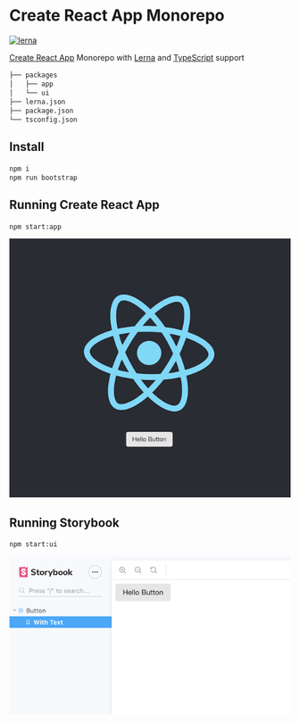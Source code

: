 # Create React App Monorepo

[![lerna](https://img.shields.io/badge/maintained%20with-lerna-cc00ff.svg)](https://lerna.js.org/)

[Create React App](https://github.com/facebook/create-react-app) Monorepo with [Lerna](https://github.com/lerna/lerna) and [TypeScript](https://github.com/microsoft/TypeScript) support

```shell
├── packages
│   ├── app
│   └── ui
├── lerna.json
├── package.json
└── tsconfig.json
```

## Install

```shell
npm i
npm run bootstrap
```

## Running Create React App

```shell
npm start:app
```

![create-react-app](https://raw.githubusercontent.com/stepankuzmin/create-react-app-monorepo/master/create-react-app.png)

## Running Storybook

```shell
npm start:ui
```

![storybook](https://raw.githubusercontent.com/stepankuzmin/create-react-app-monorepo/master/storybook.png)
